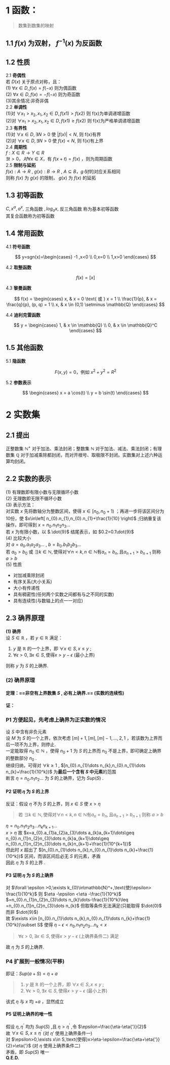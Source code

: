 # 1 函数：  
> 数集到数集的映射

## 1.1 $f(x)$ 为双射， $f^{-1}(x)$ 为反函数

## 1.2 性质

2.1 **奇偶性**  
若 $D(x)$ 关于原点对称，且：  
(1) $\forall x \in D,f(x)=f(-x)$ 则为偶函数  
(2) $\forall x \in D,f(x)=-f(-x)$ 则为奇函数  
(3)其余情况:非奇非偶  
2.2 **单调性**  
(1)对 $\forall x_1 >x_2 ,x_1,x_2\in D,f(x1)>f(x2)$ 则 f(x)为单调递增函数  
(2)对 $\forall x_1 >x_2 ,x_1,x_2\in D,f(x1) \ge f(x2)$ 则 f(x)为严格单调递增函数  
2.3 **有界性**  
(1)对 $\forall x \in D, \exists N>0$ 使 $|f(x)|<N,$ 则 f(x)有界  
(2)对 $\forall x \in D, \exists N>0$ 使 $f(x)<N,$ 则 f(x)有上界  
2.4 **周期性**  
$f:X \in R \rightarrow Y \in R$  
$\exists t>0，对\forall x \in X$，有 $f(x+t)=f(x)$ ，则为周期函数  
2.5 **限制与延拓**  
$f(x): A\rightarrow R$ , $g(x): B\rightarrow R$ , $A \subseteq B$，$g与f$的对应关系相同  
则称 $f(x)$ 为 $g(x)$ 的限制， $g(x)$ 为 $f(x)$ 的延拓

## 1.3 初等函数

$C,x^{\alpha},a^{x},$ 三角函数 $,log_a{x},$ 反三角函数 称为基本初等函数  
其复合函数称为初等函数

## 1.4 常用函数

4.1 **符号函数**

$$
y=sgn(x)=\begin{cases}
-1  ,x<0 \\
0,x=0 \\
1,x>0
\end{cases}
$$

4.2 **取整函数**

$$f(x)=[x]$$

4.3 **黎曼函数**

$$
f(x) = \begin{cases}
x, & x = 0 \text{ 或 } x = 1 \\
\frac{1}{p}, & x = \frac{q}{p}, (p, q) = 1 \\
x, & x \in (0,1) \setminus \mathbb{Q}
\end{cases}
$$

4.4 **迪利克雷函数**

$$
y = \begin{cases}
1, & x \in \mathbb{Q} \\
0, & x \in \mathbb{Q}^C
\end{cases}
$$

## 1.5 其他函数

5.1 **隐函数**

$$F(x, y) = 0 \text{，例如 } x^2 + y^2 = R^2$$

5.2 **参数表示**

$$
\begin{cases}
x = a \cos(t) \\
y = b \sin(t)
\end{cases}
$$  
# 2 实数集  
## 2.1 提出  
正整数集 $\mathbb{N}^+$ 对于加法、乘法封闭；整数集 $\mathbb{N}$ 对于加法、减法、乘法封闭；有理数集 $\mathbb{Q}$ 对于加减乘除都封闭，而对开根号、取极限不封闭。实数集对上述六种运算均封闭。  
## 2.2 实数的表示  
(1) 有理数即有限小数与无限循环小数  
(2) 无理数即无限不循环小数  
(3) 表示方法：  
对实数 $x$ 先将数轴分为整数区间，使得 $x\in [n_{0},n_{0}+1)$ ；再进一步将该区间分为10份，使 $x\in\left[ n_{0}.n_{1},n_{0}.n_{1}+\frac{1}{10} \right)$ ;归纳重复该操作，即可得到 $x=n_{0}.n_{1}n_{2}n_{3}\dots$   
若 $x$ 为有限小数，以 $.\dot{9}$ 结尾表示，如 $0.2=0.1\dot{9}$   
(4) 比较大小  
对 $a=a_{0}.a_{1}a_{2}a_{3}\dots$ , $b=b_{0}.b_{1}b_{2}b_{3}\dots$   
若 $a_{0}>b_{0}$ 或 $\exists k \in \mathbb{N} ,\text{使得对} \forall n<k,n\in \mathbb{N}\text{有}a_{n}=b_{n},\text{且}a_{n+1}>b_{n+1}$ 则称 $a>b$  
(5) 性质  
- 对加减乘除封闭  
- 有序关系(大小关系)  
- 大小有传递性  
- 具有稠密性(任何两个实数之间都有与之不同的实数)  
- 具有连续性(与数轴上的点一一对应)  
## 2.3 确界原理  
**(1) 确界**  
设 $S\in \mathbb{R}$ ，若 $y\in \mathbb{R}$ 满足：
1. $y$ 是 $\mathbb{R}$ 的一个上界，即 $\forall x\in S,x\leq y$  ;  
2. $\forall \epsilon>0,\exists x\in S,\text{使得}x>y-\epsilon$ (最小上界)  

则称 $y$ 为 $S$ 的上确界.  
### **(2) 确界原理**  
#### 定理：==非空有上界数集 $S$ , 必有上确界.==  (实数的连续性)  
**证：**  
### **P1 方便起见，先考虑上确界为正实数的情况**  
设 $S$ 中含有非负元素  
设 $M$ 为 $S$ 的一个上界，依次考虑 $[m]+1,[m],[m]-1,\dots,2,1$ ，若该数为上界而后一项不为上界，则停止.  
一定能取得 $n_{0}\in \mathbb{N}$ ，使得 $n_{0}+1$ 为 $S$ 的上界而 $n_0$ 不是上界，即可确定上确界的整数部分 $n_{0}$ .    
继续归纳，可得对 $\forall k \geq 1$ , $[n_{0}.n_{1}\dots n_{k},n_{0}.n_{1}\dots n_{k}+\frac{1}{10^k})$  为**最后一个含有 $S$ 中元素**的范围  
断言 $\eta=n_{0}.n_{1}n_{2}\dots$ 为 $S$ 的上确界，记为 $Sup(S)$ .  
#### **P2 证明 $\eta$ 为 $S$ 的上界**  
反证：假设 $\eta$ 不为 $S$ 的上界，则 $x\in S$ 使 $x>\eta$  
> 若  $\exists k \in \mathbb{N} ,\text{使得对} \forall n<k,n\in \mathbb{N}\text{有}a_{n}=b_{n},\text{且}a_{n+1}>b_{n+1}$ 则称 $a>b$    

$\eta=n_{0}.n_{1}n_{2}n_{3}\dots n_{k}n_{k+1}\dots$  
 $x>\eta$  故 $x=a_{0}.a_{1}a_{2}a_{3}\dots a_{k}a_{k+1}\dots\geq n_{0}.n_{1}n_{2}n_{3}\dots n_{k}a_{k+1}\dots\geq n_{0}.n_{1}n_{2}n_{3}\dots n_{k}n_{k+1}+\frac{1}{10^{k+1}}$   
 但此时 $x$ 超出了 $[n_{0}.n_{1}\dots n_{k},n_{0}.n_{1}\dots n_{k}+\frac{1}{10^k})$ 区间，而该区间后必无 $S$ 的元素，矛盾  
 因此  $\eta$ 为 $S$ 的上界 .  
#### **P3 证明 $\eta$ 为 $S$ 的上确界**  
 对 $\forall \epsilon >0,\exists k_{0}\in\mathbb{N}^+,\text{使}\epsilon> \frac{1}{10^k}$  则 $\eta -\epsilon <\eta -\frac{1}{10^k}$  
$=n_{0}.n_{1}n_{2}n_{3}\dots n_{k}\dots-\frac{1}{10^k}\leq =n_{0}.n_{1}n_{2}n_{3}\dots n_{k}$ 但取等条件无法满足(只能取得 $\dot{0}$ 而非 $\dot{9}$)  
故 $\exists x\in [n_{0}.n_{1}\dots n_{k},n_{0}.n_{1}\dots n_{k}+\frac{1}{10^k})\subset S$  使得  $\eta -\epsilon <n_{0}.n_{1}n_{2}n_{3}\dots n_{k}<x$  
> $\forall \epsilon>0,\exists x\in S,\text{使得}x>y-\epsilon$ (上确界条件二)  满足  

故 $\eta$ 为 $S$ 的上确界.   
### **P4 扩展到一般情况(平移)**   

即证：$Sup(a+S)=\eta+a$ 
> 1. $y$ 是 $\mathbb{R}$ 的一个上界，即 $\forall x\in S,x\leq y$  ;  
> 2. $\forall \epsilon>0,\exists x\in S,\text{使得}x>y-\epsilon$ (最小上界)  

该式 $\eta$ 与 $x$ 均 $+a$ ，显然成立  
#### **P5 证明上确界的唯一性**  

假设 $\eta,\eta^{’}$ 均为 $Sup(S)$ ,且 $\eta>\eta^{'}$ ,令 $\epsilon=\frac{\eta-\eta{'}}{2}$  
故 $\forall x\in S,x\leq \eta^{'}$  (对 $\eta{'}$ 使用上确界条件一)   
对 $\epsilon>0,\exists x\in S,\text{使得}x>\eta-\epsilon=\frac{\eta+\eta{'}}{2}>\eta{'}$ (对 $\eta$ 使用上确界条件二)  
矛盾，即 $Sup(S)$ 唯一  
**Q.E.D.**  
